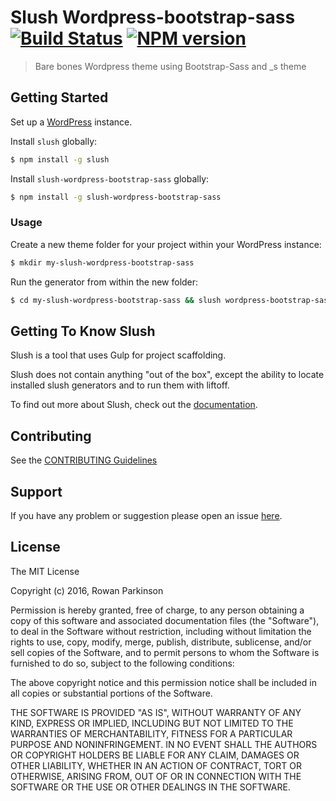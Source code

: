 # Slush Wordpress-bootstrap-sass [![Build Status](https://secure.travis-ci.org/row-n/slush-wordpress-bootstrap-sass.png?branch=master)](https://travis-ci.org/rowan.parkinson/slush-wordpress-bootstrap-sass) [![NPM version](https://badge-me.herokuapp.com/api/npm/slush-wordpress-bootstrap-sass.png)](http://badges.enytc.com/for/npm/slush-wordpress-bootstrap-sass)

> Bare bones Wordpress theme using Bootstrap-Sass and _s theme


## Getting Started

Set up a [WordPress](https://wordpress.org) instance.

Install `slush` globally:

```bash
$ npm install -g slush
```

Install `slush-wordpress-bootstrap-sass` globally:

```bash
$ npm install -g slush-wordpress-bootstrap-sass
```

### Usage

Create a new theme folder for your project within your WordPress instance:

```bash
$ mkdir my-slush-wordpress-bootstrap-sass
```

Run the generator from within the new folder:

```bash
$ cd my-slush-wordpress-bootstrap-sass && slush wordpress-bootstrap-sass
```

## Getting To Know Slush

Slush is a tool that uses Gulp for project scaffolding.

Slush does not contain anything "out of the box", except the ability to locate installed slush generators and to run them with liftoff.

To find out more about Slush, check out the [documentation](https://github.com/slushjs/slush).

## Contributing

See the [CONTRIBUTING Guidelines](https://github.com/rowan.parkinson/slush-wordpress-bootstrap-sass/blob/master/CONTRIBUTING.md)

## Support
If you have any problem or suggestion please open an issue [here](https://github.com/rowan.parkinson/slush-wordpress-bootstrap-sass/issues).

## License

The MIT License

Copyright (c) 2016, Rowan Parkinson

Permission is hereby granted, free of charge, to any person
obtaining a copy of this software and associated documentation
files (the "Software"), to deal in the Software without
restriction, including without limitation the rights to use,
copy, modify, merge, publish, distribute, sublicense, and/or sell
copies of the Software, and to permit persons to whom the
Software is furnished to do so, subject to the following
conditions:

The above copyright notice and this permission notice shall be
included in all copies or substantial portions of the Software.

THE SOFTWARE IS PROVIDED "AS IS", WITHOUT WARRANTY OF ANY KIND,
EXPRESS OR IMPLIED, INCLUDING BUT NOT LIMITED TO THE WARRANTIES
OF MERCHANTABILITY, FITNESS FOR A PARTICULAR PURPOSE AND
NONINFRINGEMENT. IN NO EVENT SHALL THE AUTHORS OR COPYRIGHT
HOLDERS BE LIABLE FOR ANY CLAIM, DAMAGES OR OTHER LIABILITY,
WHETHER IN AN ACTION OF CONTRACT, TORT OR OTHERWISE, ARISING
FROM, OUT OF OR IN CONNECTION WITH THE SOFTWARE OR THE USE OR
OTHER DEALINGS IN THE SOFTWARE.
